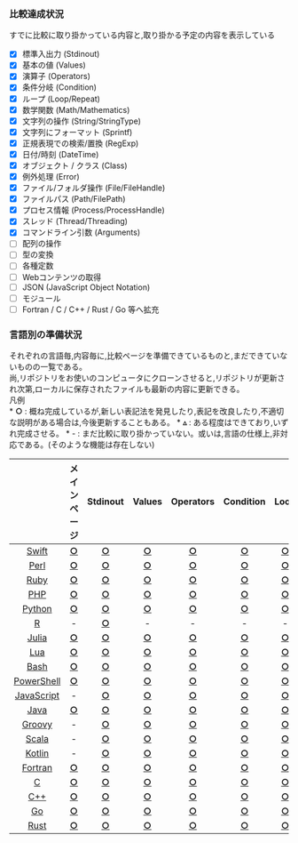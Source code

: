 ### 比較達成状況
すでに比較に取り掛かっている内容と,取り掛かる予定の内容を表示している  

- [x] 標準入出力 (Stdinout)
- [x] 基本の値 (Values)
- [x] 演算子 (Operators)
- [x] 条件分岐 (Condition)
- [x] ループ (Loop/Repeat)
- [x] 数学関数 (Math/Mathematics)
- [x] 文字列の操作 (String/StringType)
- [x] 文字列にフォーマット (Sprintf)
- [x] 正規表現での検索/置換 (RegExp)
- [x] 日付/時刻 (DateTime)
- [x] オブジェクト / クラス (Class)
- [x] 例外処理 (Error)
- [x] ファイル/フォルダ操作 (File/FileHandle)
- [x] ファイルパス (Path/FilePath)
- [x] プロセス情報 (Process/ProcessHandle)
- [x] スレッド (Thread/Threading)
- [x] コマンドライン引数 (Arguments)
- [ ] 配列の操作
- [ ] 型の変換
- [ ] 各種定数
- [ ] Webコンテンツの取得
- [ ] JSON (JavaScript Object Notation)
- [ ] モジュール
- [ ] Fortran / C / C++ / Rust / Go 等へ拡充

### 言語別の準備状況
それぞれの言語毎,内容毎に,比較ページを準備できているものと,まだできていないものの一覧である。  
尚,リポジトリをお使いのコンピュータにクローンさせると,リポジトリが更新され次第,ローカルに保存されたファイルも最新の内容に更新できる。  
凡例  
    * **○** : 概ね完成しているが,新しい表記法を発見したり,表記を改良したり,不適切な説明がある場合は,今後更新することもある。
    * **▵** : ある程度はできており,いずれ完成させる。
    * \- : まだ比較に取り掛かっていない。或いは,言語の仕様上,非対応である。(そのような機能は存在しない)

|  | メインページ | Stdinout | Values | Operators | Condition | Loop | Math | String | Sprintf | RegExp | DateTime | Class | Error | File | Path | Process | Thread | Arguments |
|:-:|:-:|:-:|:-:|:-:|:-:|:-:|:-:|:-:|:-:|:-:|:-:|:-:|:-:|:-:|:-:|:-:|:-:|:-:|
| [Swift](https://github.com/akimikimikimikimikimikimika/LangComparison/tree/master/Swift "Swift") | **[○](https://github.com/akimikimikimikimikimikimika/LangComparison/blob/master/Swift/Main.swift "Main.swift")** | **[○](https://github.com/akimikimikimikimikimikimika/LangComparison/blob/master/Swift/Stdinout.swift "Stdinout.swift")** | **[○](https://github.com/akimikimikimikimikimikimika/LangComparison/blob/master/Swift/Values.swift "Values.swift")** | **[○](https://github.com/akimikimikimikimikimikimika/LangComparison/blob/master/Swift/Operators.swift "Operators.swift")** | **[○](https://github.com/akimikimikimikimikimikimika/LangComparison/blob/master/Swift/Condition.swift "Condition.swift")** | **[○](https://github.com/akimikimikimikimikimikimika/LangComparison/blob/master/Swift/Loop.swift "Loop.swift")** | **[○](https://github.com/akimikimikimikimikimikimika/LangComparison/blob/master/Swift/Math.swift "Math.swift")** | **[○](https://github.com/akimikimikimikimikimikimika/LangComparison/blob/master/Swift/String.swift "String.swift")** | **[○](https://github.com/akimikimikimikimikimikimika/LangComparison/blob/master/Swift/Sprintf.swift "Sprintf.swift")** | **[○](https://github.com/akimikimikimikimikimikimika/LangComparison/blob/master/Swift/RegExp.swift "RegExp.swift")** | **[○](https://github.com/akimikimikimikimikimikimika/LangComparison/blob/master/Swift/DateTime.swift "DateTime.swift")** | **[○](https://github.com/akimikimikimikimikimikimika/LangComparison/blob/master/Swift/Class.swift "Class.swift")** | **[○](https://github.com/akimikimikimikimikimikimika/LangComparison/blob/master/Swift/Error.swift "Error.swift")** | **[○](https://github.com/akimikimikimikimikimikimika/LangComparison/blob/master/Swift/File.swift "File.swift")** | **[○](https://github.com/akimikimikimikimikimikimika/LangComparison/blob/master/Swift/Path.swift "Path.swift")** | **[○](https://github.com/akimikimikimikimikimikimika/LangComparison/blob/master/Swift/Process.swift "Process.swift")** | **[○](https://github.com/akimikimikimikimikimikimika/LangComparison/blob/master/Swift/Thread.swift "Thread.swift")** | **[○](https://github.com/akimikimikimikimikimikimika/LangComparison/blob/master/Swift/Arguments.swift "Arguments.swift")** |
| [Perl](https://github.com/akimikimikimikimikimikimika/LangComparison/tree/master/Perl "Perl") | **[○](https://github.com/akimikimikimikimikimikimika/LangComparison/blob/master/Perl/Main.pl "Main.pl")** | **[○](https://github.com/akimikimikimikimikimikimika/LangComparison/blob/master/Perl/Stdinout.pl "Stdinout.pl")** | **[○](https://github.com/akimikimikimikimikimikimika/LangComparison/blob/master/Perl/Values.pl "Values.pl")** | **[○](https://github.com/akimikimikimikimikimikimika/LangComparison/blob/master/Perl/Operators.pl "Operators.pl")** | **[○](https://github.com/akimikimikimikimikimikimika/LangComparison/blob/master/Perl/Condition.pl "Condition.pl")** | **[○](https://github.com/akimikimikimikimikimikimika/LangComparison/blob/master/Perl/Loop.pl "Loop.pl")** | **[○](https://github.com/akimikimikimikimikimikimika/LangComparison/blob/master/Perl/Math.pl "Math.pl")** | **[○](https://github.com/akimikimikimikimikimikimika/LangComparison/blob/master/Perl/String.pl "String.pl")** | **[○](https://github.com/akimikimikimikimikimikimika/LangComparison/blob/master/Perl/Sprintf.pl "Sprintf.pl")** | **[○](https://github.com/akimikimikimikimikimikimika/LangComparison/blob/master/Perl/RegExp.pl "RegExp.pl")** | **[○](https://github.com/akimikimikimikimikimikimika/LangComparison/blob/master/Perl/DateTime.pl "DateTime.pl")** | **[○](https://github.com/akimikimikimikimikimikimika/LangComparison/blob/master/Perl/Class.pl "Class.pl")** | **[○](https://github.com/akimikimikimikimikimikimika/LangComparison/blob/master/Perl/Error.pl "Error.pl")** | **[○](https://github.com/akimikimikimikimikimikimika/LangComparison/blob/master/Perl/File.pl "File.pl")** | **[○](https://github.com/akimikimikimikimikimikimika/LangComparison/blob/master/Perl/Path.pl "Path.pl")** | **[○](https://github.com/akimikimikimikimikimikimika/LangComparison/blob/master/Perl/Process.pl "Process.pl")** | **[○](https://github.com/akimikimikimikimikimikimika/LangComparison/blob/master/Perl/Thread.pl "Thread.pl")** | **[○](https://github.com/akimikimikimikimikimikimika/LangComparison/blob/master/Perl/Arguments.pl "Arguments.pl")** |
| [Ruby](https://github.com/akimikimikimikimikimikimika/LangComparison/tree/master/Ruby "Ruby") | **[○](https://github.com/akimikimikimikimikimikimika/LangComparison/blob/master/Ruby/Main.rb "Main.rb")** | **[○](https://github.com/akimikimikimikimikimikimika/LangComparison/blob/master/Ruby/Stdinout.rb "Stdinout.rb")** | **[○](https://github.com/akimikimikimikimikimikimika/LangComparison/blob/master/Ruby/Values.rb "Values.rb")** | **[○](https://github.com/akimikimikimikimikimikimika/LangComparison/blob/master/Ruby/Operators.rb "Operators.rb")** | **[○](https://github.com/akimikimikimikimikimikimika/LangComparison/blob/master/Ruby/Condition.rb "Condition.rb")** | **[○](https://github.com/akimikimikimikimikimikimika/LangComparison/blob/master/Ruby/Loop.rb "Loop.rb")** | **[○](https://github.com/akimikimikimikimikimikimika/LangComparison/blob/master/Ruby/Math.rb "Math.rb")** | **[○](https://github.com/akimikimikimikimikimikimika/LangComparison/blob/master/Ruby/String.rb "String.rb")** | **[○](https://github.com/akimikimikimikimikimikimika/LangComparison/blob/master/Ruby/Sprintf.rb "Sprintf.rb")** | **[○](https://github.com/akimikimikimikimikimikimika/LangComparison/blob/master/Ruby/RegExp.rb "RegExp.rb")** | **[○](https://github.com/akimikimikimikimikimikimika/LangComparison/blob/master/Ruby/DateTime.rb "DateTime.rb")** | **[○](https://github.com/akimikimikimikimikimikimika/LangComparison/blob/master/Ruby/Class.rb "Class.rb")** | **[○](https://github.com/akimikimikimikimikimikimika/LangComparison/blob/master/Ruby/Error.rb "Error.rb")** | **[○](https://github.com/akimikimikimikimikimikimika/LangComparison/blob/master/Ruby/File.rb "File.rb")** | **[○](https://github.com/akimikimikimikimikimikimika/LangComparison/blob/master/Ruby/Path.rb "Path.rb")** | **[○](https://github.com/akimikimikimikimikimikimika/LangComparison/blob/master/Ruby/Process.rb "Process.rb")** | **[○](https://github.com/akimikimikimikimikimikimika/LangComparison/blob/master/Ruby/Thread.rb "Thread.rb")** | **[○](https://github.com/akimikimikimikimikimikimika/LangComparison/blob/master/Ruby/Arguments.rb "Arguments.rb")** |
| [PHP](https://github.com/akimikimikimikimikimikimika/LangComparison/tree/master/PHP "PHP") | **[○](https://github.com/akimikimikimikimikimikimika/LangComparison/blob/master/PHP/Main.php "Main.php")** | **[○](https://github.com/akimikimikimikimikimikimika/LangComparison/blob/master/PHP/Stdinout.php "Stdinout.php")** | **[○](https://github.com/akimikimikimikimikimikimika/LangComparison/blob/master/PHP/Values.php "Values.php")** | **[○](https://github.com/akimikimikimikimikimikimika/LangComparison/blob/master/PHP/Operators.php "Operators.php")** | **[○](https://github.com/akimikimikimikimikimikimika/LangComparison/blob/master/PHP/Condition.php "Condition.php")** | **[○](https://github.com/akimikimikimikimikimikimika/LangComparison/blob/master/PHP/Loop.php "Loop.php")** | **[○](https://github.com/akimikimikimikimikimikimika/LangComparison/blob/master/PHP/Math.php "Math.php")** | **[○](https://github.com/akimikimikimikimikimikimika/LangComparison/blob/master/PHP/String.php "String.php")** | **[○](https://github.com/akimikimikimikimikimikimika/LangComparison/blob/master/PHP/Sprintf.php "Sprintf.php")** | **[○](https://github.com/akimikimikimikimikimikimika/LangComparison/blob/master/PHP/RegExp.php "RegExp.php")** | **[○](https://github.com/akimikimikimikimikimikimika/LangComparison/blob/master/PHP/DateTime.php "DateTime.php")** | **[○](https://github.com/akimikimikimikimikimikimika/LangComparison/blob/master/PHP/Class.php "Class.php")** | **[○](https://github.com/akimikimikimikimikimikimika/LangComparison/blob/master/PHP/Error.php "Error.php")** | **[○](https://github.com/akimikimikimikimikimikimika/LangComparison/blob/master/PHP/File.php "File.php")** | **[○](https://github.com/akimikimikimikimikimikimika/LangComparison/blob/master/PHP/Path.php "Path.php")** | **[○](https://github.com/akimikimikimikimikimikimika/LangComparison/blob/master/PHP/Process.php "Process.php")** | - | **[○](https://github.com/akimikimikimikimikimikimika/LangComparison/blob/master/PHP/Arguments.php "Arguments.php")** |
| [Python](https://github.com/akimikimikimikimikimikimika/LangComparison/tree/master/Python "Python") | **[○](https://github.com/akimikimikimikimikimikimika/LangComparison/blob/master/Python/Main.py "Main.py")** | **[○](https://github.com/akimikimikimikimikimikimika/LangComparison/blob/master/Python/Stdinout.py "Stdinout.py")** | **[○](https://github.com/akimikimikimikimikimikimika/LangComparison/blob/master/Python/Values.py "Values.py")** | **[○](https://github.com/akimikimikimikimikimikimika/LangComparison/blob/master/Python/Operators.py "Operators.py")** | **[○](https://github.com/akimikimikimikimikimikimika/LangComparison/blob/master/Python/Condition.py "Condition.py")** | **[○](https://github.com/akimikimikimikimikimikimika/LangComparison/blob/master/Python/Loop.py "Loop.py")** | **[○](https://github.com/akimikimikimikimikimikimika/LangComparison/blob/master/Python/Math.py "Math.py")** | **[○](https://github.com/akimikimikimikimikimikimika/LangComparison/blob/master/Python/String.py "String.py")** | **[○](https://github.com/akimikimikimikimikimikimika/LangComparison/blob/master/Python/Sprintf.py "Sprintf.py")** | **[○](https://github.com/akimikimikimikimikimikimika/LangComparison/blob/master/Python/RegExp.py "RegExp.py")** | **[○](https://github.com/akimikimikimikimikimikimika/LangComparison/blob/master/Python/DateTime.py "DateTime.py")** | **[○](https://github.com/akimikimikimikimikimikimika/LangComparison/blob/master/Python/Class.py "Class.py")** | **[○](https://github.com/akimikimikimikimikimikimika/LangComparison/blob/master/Python/Error.py "Error.py")** | **[○](https://github.com/akimikimikimikimikimikimika/LangComparison/blob/master/Python/File.py "File.py")** | **[○](https://github.com/akimikimikimikimikimikimika/LangComparison/blob/master/Python/Path.py "Path.py")** | **[○](https://github.com/akimikimikimikimikimikimika/LangComparison/blob/master/Python/Process.py "Process.py")** | **[○](https://github.com/akimikimikimikimikimikimika/LangComparison/blob/master/Python/Thread.py "Thread.py")** | **[○](https://github.com/akimikimikimikimikimikimika/LangComparison/blob/master/Python/Arguments.py "Arguments.py")** |
| [R](https://github.com/akimikimikimikimikimikimika/LangComparison/tree/master/R "R") | - | **[○](https://github.com/akimikimikimikimikimikimika/LangComparison/blob/master/R/Stdinout.r "Stdinout.r")** | - | - | - | - | - | - | - | - | - | - | - | - | - | - | - | - |
| [Julia](https://github.com/akimikimikimikimikimikimika/LangComparison/tree/master/Julia "Julia") | **[○](https://github.com/akimikimikimikimikimikimika/LangComparison/blob/master/Julia/Main.jl "Main.jl")** | **[○](https://github.com/akimikimikimikimikimikimika/LangComparison/blob/master/Julia/Stdinout.jl "Stdinout.jl")** | **[○](https://github.com/akimikimikimikimikimikimika/LangComparison/blob/master/Julia/Values.jl "Values.jl")** | **[○](https://github.com/akimikimikimikimikimikimika/LangComparison/blob/master/Julia/Operators.jl "Operators.jl")** | **[○](https://github.com/akimikimikimikimikimikimika/LangComparison/blob/master/Julia/Condition.jl "Condition.jl")** | **[○](https://github.com/akimikimikimikimikimikimika/LangComparison/blob/master/Julia/Loop.jl "Loop.jl")** | **[○](https://github.com/akimikimikimikimikimikimika/LangComparison/blob/master/Julia/Math.jl "Math.jl")** | - | - | **[○](https://github.com/akimikimikimikimikimikimika/LangComparison/blob/master/Julia/RegExp.jl "RegExp.jl")** | **[○](https://github.com/akimikimikimikimikimikimika/LangComparison/blob/master/Julia/DateTime.jl "DateTime.jl")** | - | **[○](https://github.com/akimikimikimikimikimikimika/LangComparison/blob/master/Julia/Error.jl "Error.jl")** | **[○](https://github.com/akimikimikimikimikimikimika/LangComparison/blob/master/Julia/File.jl "File.jl")** | **[○](https://github.com/akimikimikimikimikimikimika/LangComparison/blob/master/Julia/Path.jl "Path.jl")** | **[○](https://github.com/akimikimikimikimikimikimika/LangComparison/blob/master/Julia/Process.jl "Process.jl")** | **[○](https://github.com/akimikimikimikimikimikimika/LangComparison/blob/master/Julia/Thread.jl "Thread.jl")** | **[○](https://github.com/akimikimikimikimikimikimika/LangComparison/blob/master/Julia/Arguments.jl "Arguments.jl")** |
| [Lua](https://github.com/akimikimikimikimikimikimika/LangComparison/tree/master/Lua "Lua") | **[○](https://github.com/akimikimikimikimikimikimika/LangComparison/blob/master/Lua/Main.lua "Main.lua")** | **[○](https://github.com/akimikimikimikimikimikimika/LangComparison/blob/master/Lua/Stdinout.lua "Stdinout.lua")** | **[○](https://github.com/akimikimikimikimikimikimika/LangComparison/blob/master/Lua/Values.lua "Values.lua")** | **[○](https://github.com/akimikimikimikimikimikimika/LangComparison/blob/master/Lua/Operators.lua "Operators.lua")** | **[○](https://github.com/akimikimikimikimikimikimika/LangComparison/blob/master/Lua/Condition.lua "Condition.lua")** | **[○](https://github.com/akimikimikimikimikimikimika/LangComparison/blob/master/Lua/Loop.lua "Loop.lua")** | **[○](https://github.com/akimikimikimikimikimikimika/LangComparison/blob/master/Lua/Math.lua "Math.lua")** | **[○](https://github.com/akimikimikimikimikimikimika/LangComparison/blob/master/Lua/String.lua "String.lua")** | **[○](https://github.com/akimikimikimikimikimikimika/LangComparison/blob/master/Lua/Sprintf.lua "Sprintf.lua")** | **[○](https://github.com/akimikimikimikimikimikimika/LangComparison/blob/master/Lua/RegExp.lua "RegExp.lua")** | **[○](https://github.com/akimikimikimikimikimikimika/LangComparison/blob/master/Lua/DateTime.lua "DateTime.lua")** | **[○](https://github.com/akimikimikimikimikimikimika/LangComparison/blob/master/Lua/Class.lua "Class.lua")** | **[○](https://github.com/akimikimikimikimikimikimika/LangComparison/blob/master/Lua/Error.lua "Error.lua")** | **[○](https://github.com/akimikimikimikimikimikimika/LangComparison/blob/master/Lua/File.lua "File.lua")** | - | - | - | **[○](https://github.com/akimikimikimikimikimikimika/LangComparison/blob/master/Lua/Arguments.lua "Arguments.lua")** |
| [Bash](https://github.com/akimikimikimikimikimikimika/LangComparison/tree/master/Bash "Bash") | **[○](https://github.com/akimikimikimikimikimikimika/LangComparison/blob/master/Bash/Main.sh "Main.sh")** | **[○](https://github.com/akimikimikimikimikimikimika/LangComparison/blob/master/Bash/Stdinout.sh "Stdinout.sh")** | **[○](https://github.com/akimikimikimikimikimikimika/LangComparison/blob/master/Bash/Values.sh "Values.sh")** | **[○](https://github.com/akimikimikimikimikimikimika/LangComparison/blob/master/Bash/Operators.sh "Operators.sh")** | **[○](https://github.com/akimikimikimikimikimikimika/LangComparison/blob/master/Bash/Condition.sh "Condition.sh")** | **[○](https://github.com/akimikimikimikimikimikimika/LangComparison/blob/master/Bash/Loop.sh "Loop.sh")** | **[○](https://github.com/akimikimikimikimikimikimika/LangComparison/blob/master/Bash/Math.sh "Math.sh")** | **[○](https://github.com/akimikimikimikimikimikimika/LangComparison/blob/master/Bash/String.sh "String.sh")** | **[○](https://github.com/akimikimikimikimikimikimika/LangComparison/blob/master/Bash/Sprintf.sh "Sprintf.sh")** | **[○](https://github.com/akimikimikimikimikimikimika/LangComparison/blob/master/Bash/RegExp.sh "RegExp.sh")** | **[○](https://github.com/akimikimikimikimikimikimika/LangComparison/blob/master/Bash/DateTime.sh "DateTime.sh")** | - | - | **[○](https://github.com/akimikimikimikimikimikimika/LangComparison/blob/master/Bash/File.sh "File.sh")** | **[○](https://github.com/akimikimikimikimikimikimika/LangComparison/blob/master/Bash/Path.sh "Path.sh")** | **[○](https://github.com/akimikimikimikimikimikimika/LangComparison/blob/master/Bash/Process.sh "Process.sh")** | **[○](https://github.com/akimikimikimikimikimikimika/LangComparison/blob/master/Bash/Thread.sh "Thread.sh")** | **[○](https://github.com/akimikimikimikimikimikimika/LangComparison/blob/master/Bash/Arguments.sh "Arguments.sh")** |
| [PowerShell](https://github.com/akimikimikimikimikimikimika/LangComparison/tree/master/PowerShell "PowerShell") | **[○](https://github.com/akimikimikimikimikimikimika/LangComparison/blob/master/PowerShell/Main.ps1 "Main.ps1")** | **[○](https://github.com/akimikimikimikimikimikimika/LangComparison/blob/master/PowerShell/Stdinout.ps1 "Stdinout.ps1")** | **[○](https://github.com/akimikimikimikimikimikimika/LangComparison/blob/master/PowerShell/Values.ps1 "Values.ps1")** | **[○](https://github.com/akimikimikimikimikimikimika/LangComparison/blob/master/PowerShell/Operators.ps1 "Operators.ps1")** | **[○](https://github.com/akimikimikimikimikimikimika/LangComparison/blob/master/PowerShell/Condition.ps1 "Condition.ps1")** | **[○](https://github.com/akimikimikimikimikimikimika/LangComparison/blob/master/PowerShell/Loop.ps1 "Loop.ps1")** | **[○](https://github.com/akimikimikimikimikimikimika/LangComparison/blob/master/PowerShell/Math.ps1 "Math.ps1")** | **[○](https://github.com/akimikimikimikimikimikimika/LangComparison/blob/master/PowerShell/String.ps1 "String.ps1")** | - | **[○](https://github.com/akimikimikimikimikimikimika/LangComparison/blob/master/PowerShell/RegExp.ps1 "RegExp.ps1")** | **[○](https://github.com/akimikimikimikimikimikimika/LangComparison/blob/master/PowerShell/DateTime.ps1 "DateTime.ps1")** | **[○](https://github.com/akimikimikimikimikimikimika/LangComparison/blob/master/PowerShell/Class.ps1 "Class.ps1")** | **[○](https://github.com/akimikimikimikimikimikimika/LangComparison/blob/master/PowerShell/Error.ps1 "Error.ps1")** | **[○](https://github.com/akimikimikimikimikimikimika/LangComparison/blob/master/PowerShell/File.ps1 "File.ps1")** | **[○](https://github.com/akimikimikimikimikimikimika/LangComparison/blob/master/PowerShell/Path.ps1 "Path.ps1")** | **[○](https://github.com/akimikimikimikimikimikimika/LangComparison/blob/master/PowerShell/Process.ps1 "Process.ps1")** | **[○](https://github.com/akimikimikimikimikimikimika/LangComparison/blob/master/PowerShell/Thread.ps1 "Thread.ps1")** | **[○](https://github.com/akimikimikimikimikimikimika/LangComparison/blob/master/PowerShell/Arguments.ps1 "Arguments.ps1")** |
| [JavaScript](https://github.com/akimikimikimikimikimikimika/LangComparison/tree/master/JavaScript "JavaScript") | - | **[○](https://github.com/akimikimikimikimikimikimika/LangComparison/blob/master/JavaScript/Stdinout.js "Stdinout.js")** | **[○](https://github.com/akimikimikimikimikimikimika/LangComparison/blob/master/JavaScript/Values.js "Values.js")** | **[○](https://github.com/akimikimikimikimikimikimika/LangComparison/blob/master/JavaScript/Operators.js "Operators.js")** | **[○](https://github.com/akimikimikimikimikimikimika/LangComparison/blob/master/JavaScript/Condition.js "Condition.js")** | **[○](https://github.com/akimikimikimikimikimikimika/LangComparison/blob/master/JavaScript/Loop.js "Loop.js")** | **[○](https://github.com/akimikimikimikimikimikimika/LangComparison/blob/master/JavaScript/Math.js "Math.js")** | **[○](https://github.com/akimikimikimikimikimikimika/LangComparison/blob/master/JavaScript/String.js "String.js")** | - | **[○](https://github.com/akimikimikimikimikimikimika/LangComparison/blob/master/JavaScript/RegExp.js "RegExp.js")** | **[○](https://github.com/akimikimikimikimikimikimika/LangComparison/blob/master/JavaScript/DateTime.js "DateTime.js")** | **[○](https://github.com/akimikimikimikimikimikimika/LangComparison/blob/master/JavaScript/Class.js "Class.js")** | **[○](https://github.com/akimikimikimikimikimikimika/LangComparison/blob/master/JavaScript/Error.js "Error.js")** | - | - | - | - | - |
| [Java](https://github.com/akimikimikimikimikimikimika/LangComparison/tree/master/Java "Java") | **[○](https://github.com/akimikimikimikimikimikimika/LangComparison/blob/master/Java/Main.java "Main.java")** | **[○](https://github.com/akimikimikimikimikimikimika/LangComparison/blob/master/Java/Stdinout.java "Stdinout.java")** | **[○](https://github.com/akimikimikimikimikimikimika/LangComparison/blob/master/Java/Values.java "Values.java")** | **[○](https://github.com/akimikimikimikimikimikimika/LangComparison/blob/master/Java/Operators.java "Operators.java")** | **[○](https://github.com/akimikimikimikimikimikimika/LangComparison/blob/master/Java/Condition.java "Condition.java")** | **[○](https://github.com/akimikimikimikimikimikimika/LangComparison/blob/master/Java/Loop.java "Loop.java")** | **[○](https://github.com/akimikimikimikimikimikimika/LangComparison/blob/master/Java/Mathematics.java "Mathematics.java")** | **[○](https://github.com/akimikimikimikimikimikimika/LangComparison/blob/master/Java/StringType.java "StringType.java")** | **[○](https://github.com/akimikimikimikimikimikimika/LangComparison/blob/master/Java/Sprintf.java "Sprintf.java")** | **[○](https://github.com/akimikimikimikimikimikimika/LangComparison/blob/master/Java/RegExp.java "RegExp.java")** | **[○](https://github.com/akimikimikimikimikimikimika/LangComparison/blob/master/Java/DateTime.java "DateTime.java")** | **[○](https://github.com/akimikimikimikimikimikimika/LangComparison/blob/master/Java/Class.java "Class.java")** | **[○](https://github.com/akimikimikimikimikimikimika/LangComparison/blob/master/Java/Error.java "Error.java")** | **[○](https://github.com/akimikimikimikimikimikimika/LangComparison/blob/master/Java/FileHandle.java "FileHandle.java")** | **[○](https://github.com/akimikimikimikimikimikimika/LangComparison/blob/master/Java/PathData.java "PathData.java")** | **[○](https://github.com/akimikimikimikimikimikimika/LangComparison/blob/master/Java/ProcessHandle.java "ProcessHandle.java")** | **[○](https://github.com/akimikimikimikimikimikimika/LangComparison/blob/master/Java/Threading.java "Threading.java")** | **[○](https://github.com/akimikimikimikimikimikimika/LangComparison/blob/master/Java/Arguments.java "Arguments.java")** |
| [Groovy](https://github.com/akimikimikimikimikimikimika/LangComparison/tree/master/Groovy "Groovy") | - | **[○](https://github.com/akimikimikimikimikimikimika/LangComparison/blob/master/Groovy/Stdinout.groovy "Stdinout.groovy")** | **[○](https://github.com/akimikimikimikimikimikimika/LangComparison/blob/master/Groovy/Values.groovy "Values.groovy")** | **[○](https://github.com/akimikimikimikimikimikimika/LangComparison/blob/master/Groovy/Operators.groovy "Operators.groovy")** | **[○](https://github.com/akimikimikimikimikimikimika/LangComparison/blob/master/Groovy/Condition.groovy "Condition.groovy")** | **[○](https://github.com/akimikimikimikimikimikimika/LangComparison/blob/master/Groovy/Loop.groovy "Loop.groovy")** | - | - | - | - | - | - | - | - | - | - | - | - |
| [Scala](https://github.com/akimikimikimikimikimikimika/LangComparison/tree/master/Scala "Scala") | - | **[○](https://github.com/akimikimikimikimikimikimika/LangComparison/blob/master/Scala/Stdinout.scala "Stdinout.scala")** | **[○](https://github.com/akimikimikimikimikimikimika/LangComparison/blob/master/Scala/Values.scala "Values.scala")** | **[○](https://github.com/akimikimikimikimikimikimika/LangComparison/blob/master/Scala/Operators.scala "Operators.scala")** | **[○](https://github.com/akimikimikimikimikimikimika/LangComparison/blob/master/Scala/Condition.scala "Condition.scala")** | **[○](https://github.com/akimikimikimikimikimikimika/LangComparison/blob/master/Scala/Loop.scala "Loop.scala")** | - | - | - | - | - | - | - | - | - | - | - | - |
| [Kotlin](https://github.com/akimikimikimikimikimikimika/LangComparison/tree/master/Kotlin "Kotlin") | - | **[○](https://github.com/akimikimikimikimikimikimika/LangComparison/blob/master/Kotlin/Stdinout.kt "Stdinout.kt")** | **[○](https://github.com/akimikimikimikimikimikimika/LangComparison/blob/master/Kotlin/Values.kt "Values.kt")** | **[○](https://github.com/akimikimikimikimikimikimika/LangComparison/blob/master/Kotlin/Operators.kt "Operators.kt")** | **[○](https://github.com/akimikimikimikimikimikimika/LangComparison/blob/master/Kotlin/Condition.kt "Condition.kt")** | **[○](https://github.com/akimikimikimikimikimikimika/LangComparison/blob/master/Kotlin/Loop.kt "Loop.kt")** | - | - | - | - | - | - | - | - | - | - | - | - |
| [Fortran](https://github.com/akimikimikimikimikimikimika/LangComparison/tree/master/Fortran "Fortran") | **[○](https://github.com/akimikimikimikimikimikimika/LangComparison/blob/master/Fortran/Main.f95 "Main.f95")** | **[○](https://github.com/akimikimikimikimikimikimika/LangComparison/blob/master/Fortran/Stdinout.f95 "Stdinout.f95")** | **[○](https://github.com/akimikimikimikimikimikimika/LangComparison/blob/master/Fortran/Values.f95 "Values.f95")** | **[○](https://github.com/akimikimikimikimikimikimika/LangComparison/blob/master/Fortran/Operators.f95 "Operators.f95")** | **[○](https://github.com/akimikimikimikimikimikimika/LangComparison/blob/master/Fortran/Condition.f95 "Condition.f95")** | **[○](https://github.com/akimikimikimikimikimikimika/LangComparison/blob/master/Fortran/Loop.f95 "Loop.f95")** | **[○](https://github.com/akimikimikimikimikimikimika/LangComparison/blob/master/Fortran/Math.f95 "Math.f95")** | - | - | - | - | **[○](https://github.com/akimikimikimikimikimikimika/LangComparison/blob/master/Fortran/Class.f95 "Class.f95")** | - | **[▵](https://github.com/akimikimikimikimikimikimika/LangComparison/blob/master/Fortran/File.f95 "File.f95")** | **[▵](https://github.com/akimikimikimikimikimikimika/LangComparison/blob/master/Fortran/Path.f95 "Path.f95")** | - | **[○](https://github.com/akimikimikimikimikimikimika/LangComparison/blob/master/Fortran/Thread.f95 "Thread.f95")** | **[○](https://github.com/akimikimikimikimikimikimika/LangComparison/blob/master/Fortran/Arguments.f95 "Arguments.f95")** |
| [C](https://github.com/akimikimikimikimikimikimika/LangComparison/tree/master/C "C") | **[○](https://github.com/akimikimikimikimikimikimika/LangComparison/blob/master/C/Main.c "Main.c")** | **[○](https://github.com/akimikimikimikimikimikimika/LangComparison/blob/master/C/Stdinout.c "Stdinout.c")** | **[○](https://github.com/akimikimikimikimikimikimika/LangComparison/blob/master/C/Values.c "Values.c")** | **[○](https://github.com/akimikimikimikimikimikimika/LangComparison/blob/master/C/Operators.c "Operators.c")** | **[○](https://github.com/akimikimikimikimikimikimika/LangComparison/blob/master/C/Condition.c "Condition.c")** | **[○](https://github.com/akimikimikimikimikimikimika/LangComparison/blob/master/C/Loop.c "Loop.c")** | **[○](https://github.com/akimikimikimikimikimikimika/LangComparison/blob/master/C/Math.c "Math.c")** | **[○](https://github.com/akimikimikimikimikimikimika/LangComparison/blob/master/C/String.c "String.c")** | **[○](https://github.com/akimikimikimikimikimikimika/LangComparison/blob/master/C/Sprintf.c "Sprintf.c")** | **[○](https://github.com/akimikimikimikimikimikimika/LangComparison/blob/master/C/RegExp.c "RegExp.c")** | **[○](https://github.com/akimikimikimikimikimikimika/LangComparison/blob/master/C/DateTime.c "DateTime.c")** | - | - | **[○](https://github.com/akimikimikimikimikimikimika/LangComparison/blob/master/C/File.c "File.c")** | **[▵](https://github.com/akimikimikimikimikimikimika/LangComparison/blob/master/C/Path.c "Path.c")** | - | - | **[○](https://github.com/akimikimikimikimikimikimika/LangComparison/blob/master/C/Arguments.c "Arguments.c")** |
| [C++](https://github.com/akimikimikimikimikimikimika/LangComparison/tree/master/C++ "C++") | **[○](https://github.com/akimikimikimikimikimikimika/LangComparison/blob/master/C++/Main.cpp "Main.cpp")** | **[○](https://github.com/akimikimikimikimikimikimika/LangComparison/blob/master/C++/Stdinout.cpp "Stdinout.cpp")** | **[○](https://github.com/akimikimikimikimikimikimika/LangComparison/blob/master/C++/Values.cpp "Values.cpp")** | **[○](https://github.com/akimikimikimikimikimikimika/LangComparison/blob/master/C++/Operators.cpp "Operators.cpp")** | **[○](https://github.com/akimikimikimikimikimikimika/LangComparison/blob/master/C++/Condition.cpp "Condition.cpp")** | **[○](https://github.com/akimikimikimikimikimikimika/LangComparison/blob/master/C++/Loop.cpp "Loop.cpp")** | **[○](https://github.com/akimikimikimikimikimikimika/LangComparison/blob/master/C++/Math.cpp "Math.cpp")** | - | - | **[○](https://github.com/akimikimikimikimikimikimika/LangComparison/blob/master/C++/RegExp.cpp "RegExp.cpp")** | **[○](https://github.com/akimikimikimikimikimikimika/LangComparison/blob/master/C++/DateTime.cpp "DateTime.cpp")** | **[○](https://github.com/akimikimikimikimikimikimika/LangComparison/blob/master/C++/Class.cpp "Class.cpp")** | - | **[○](https://github.com/akimikimikimikimikimikimika/LangComparison/blob/master/C++/File.cpp "File.cpp")** | - | - | **[○](https://github.com/akimikimikimikimikimikimika/LangComparison/blob/master/C++/Thread.cpp "Thread.cpp")** | **[○](https://github.com/akimikimikimikimikimikimika/LangComparison/blob/master/C++/Arguments.cpp "Arguments.cpp")** |
| [Go](https://github.com/akimikimikimikimikimikimika/LangComparison/tree/master/Go "Go") | **[○](https://github.com/akimikimikimikimikimikimika/LangComparison/blob/master/Go/Main.go "Main.go")** | **[○](https://github.com/akimikimikimikimikimikimika/LangComparison/blob/master/Go/Stdinout.go "Stdinout.go")** | **[○](https://github.com/akimikimikimikimikimikimika/LangComparison/blob/master/Go/Values.go "Values.go")** | **[○](https://github.com/akimikimikimikimikimikimika/LangComparison/blob/master/Go/Operators.go "Operators.go")** | **[○](https://github.com/akimikimikimikimikimikimika/LangComparison/blob/master/Go/Condition.go "Condition.go")** | **[○](https://github.com/akimikimikimikimikimikimika/LangComparison/blob/master/Go/Loop.go "Loop.go")** | **[○](https://github.com/akimikimikimikimikimikimika/LangComparison/blob/master/Go/Math.go "Math.go")** | - | - | **[○](https://github.com/akimikimikimikimikimikimika/LangComparison/blob/master/Go/RegExp.go "RegExp.go")** | - | - | - | **[○](https://github.com/akimikimikimikimikimikimika/LangComparison/blob/master/Go/File.go "File.go")** | **[○](https://github.com/akimikimikimikimikimikimika/LangComparison/blob/master/Go/Path.go "Path.go")** | - | **[○](https://github.com/akimikimikimikimikimikimika/LangComparison/blob/master/Go/Thread.go "Thread.go")** | **[○](https://github.com/akimikimikimikimikimikimika/LangComparison/blob/master/Go/Arguments.go "Arguments.go")** |
| [Rust](https://github.com/akimikimikimikimikimikimika/LangComparison/tree/master/Rust "Rust") | **[○](https://github.com/akimikimikimikimikimikimika/LangComparison/blob/master/Rust/Main.rs "Main.rs")** | **[○](https://github.com/akimikimikimikimikimikimika/LangComparison/blob/master/Rust/Stdinout.rs "Stdinout.rs")** | **[○](https://github.com/akimikimikimikimikimikimika/LangComparison/blob/master/Rust/Values.rs "Values.rs")** | **[○](https://github.com/akimikimikimikimikimikimika/LangComparison/blob/master/Rust/Operators.rs "Operators.rs")** | **[○](https://github.com/akimikimikimikimikimikimika/LangComparison/blob/master/Rust/Condition.rs "Condition.rs")** | **[○](https://github.com/akimikimikimikimikimikimika/LangComparison/blob/master/Rust/Loop.rs "Loop.rs")** | **[○](https://github.com/akimikimikimikimikimikimika/LangComparison/blob/master/Rust/Math.rs "Math.rs")** | - | - | **[○](https://github.com/akimikimikimikimikimikimika/LangComparison/blob/master/Rust/RegExp.rs "RegExp.rs")** | - | - | - | - | - | - | **[○](https://github.com/akimikimikimikimikimikimika/LangComparison/blob/master/Rust/Thread.rs "Thread.rs")** | **[○](https://github.com/akimikimikimikimikimikimika/LangComparison/blob/master/Rust/Arguments.rs "Arguments.rs")** |